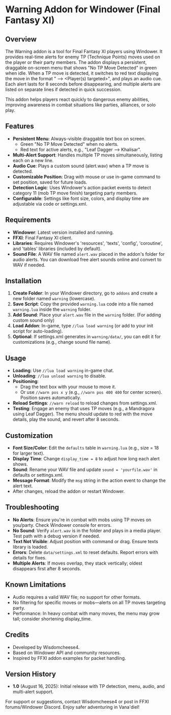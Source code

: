 # Warning Addon for Windower (Final Fantasy XI)

## Overview
The Warning addon is a tool for Final Fantasy XI players using Windower. It provides real-time alerts for enemy TP (Technique Points) moves used on the player or their party members. The addon displays a persistent, draggable on-screen menu that shows "No TP Move Detected" in green when idle. When a TP move is detected, it switches to red text displaying the move in the format "<TP Move> --> <Player(s) targeted>", and plays an audio cue. Each alert lasts for 8 seconds before disappearing, and multiple alerts are listed on separate lines if detected in quick succession.

This addon helps players react quickly to dangerous enemy abilities, improving awareness in combat situations like parties, alliances, or solo play.

## Features
- **Persistent Menu**: Always-visible draggable text box on screen.
  - Green "No TP Move Detected" when no alerts.
  - Red text for active alerts, e.g., "Leaf Dagger --> Khalisar".
- **Multi-Alert Support**: Handles multiple TP moves simultaneously, listing each on a new line.
- **Audio Cue**: Plays a custom sound (alert.wav) when a TP move is detected.
- **Customizable Position**: Drag with mouse or use in-game command to set position, saved for future loads.
- **Detection Logic**: Uses Windower's action packet events to detect category 11 (mob TP move finish) targeting party members.
- **Configurable**: Settings like font size, colors, and display time are adjustable via code or settings.xml.

## Requirements
- **Windower**: Latest version installed and running.
- **FFXI**: Final Fantasy XI client.
- **Libraries**: Requires Windower's 'resources', 'texts', 'config', 'coroutine', and 'tables' libraries (included by default).
- **Sound File**: A WAV file named `alert.wav` placed in the addon's folder for audio alerts. You can download free alert sounds online and convert to WAV if needed.

## Installation
1. **Create Folder**: In your Windower directory, go to `addons` and create a new folder named `warning` (lowercase).
2. **Save Script**: Copy the provided `warning.lua` code into a file named `warning.lua` inside the `warning` folder.
3. **Add Sound**: Place your `alert.wav` file in the `warning` folder. (For adding custom sound only)
4. **Load Addon**: In-game, type `//lua load warning` (or add to your init script for auto-loading).
5. **Optional**: If settings.xml generates in `warning/data/`, you can edit it for customizations (e.g., change sound file name).

## Usage
- **Loading**: Use `//lua load warning` in-game chat.
- **Unloading**: `//lua unload warning` to disable.
- **Positioning**:
  - Drag the text box with your mouse to move it.
  - Or use `//warn pos x y` (e.g., `//warn pos 400 400` for center screen). Position saves automatically.
- **Reload Settings**: `//warn reload` to reload changes from settings.xml.
- **Testing**: Engage an enemy that uses TP moves (e.g., a Mandragora using Leaf Dagger). The menu should update to red with the move details, play the sound, and revert after 8 seconds.

## Customization
- **Font Size/Color**: Edit the `defaults` table in `warning.lua` (e.g., size = 18 for larger text).
- **Display Time**: Change `display_time = 8` to adjust how long each alert shows.
- **Sound**: Rename your WAV file and update `sound = 'yourfile.wav'` in defaults or settings.xml.
- **Message Format**: Modify the `msg` string in the action event to change the alert text.
- After changes, reload the addon or restart Windower.

## Troubleshooting
- **No Alerts**: Ensure you're in combat with mobs using TP moves on you/party. Check Windower console for errors.
- **No Sound**: Verify `alert.wav` is in the folder and plays in a media player. Test path with a debug version if needed.
- **Text Not Visible**: Adjust position with command or drag. Ensure texts library is loaded.
- **Errors**: Delete `data/settings.xml` to reset defaults. Report errors with details for fixes.
- **Multiple Alerts**: If moves overlap, they stack vertically; oldest disappears first after 8 seconds.

## Known Limitations
- Audio requires a valid WAV file; no support for other formats.
- No filtering for specific moves or mobs—alerts on all TP moves targeting party.
- Performance: In heavy combat with many moves, the menu may grow tall; consider shortening display_time.

## Credits
- Developed by Wisdomcheese4.
- Based on Windower API and community resources.
- Inspired by FFXI addon examples for packet handling.

## Version History
- **1.0** (August 16, 2025): Initial release with TP detection, menu, audio, and multi-alert support.

For support or suggestions, contact Wisdomcheese4 or post in FFXI forums/Windower Discord. Enjoy safer adventuring in Vana'diel!
